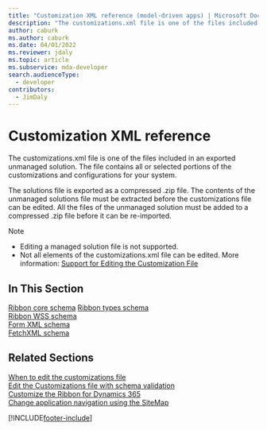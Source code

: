 ```yaml
---
title: "Customization XML reference (model-driven apps) | Microsoft Docs" # Intent and product brand in a unique string of 43-59 chars including spaces"
description: "The customizations.xml file is one of the files included in an exported unmanaged solution. The file contains all or selected portions of the customizations and configurations for your system" # 115-145 characters including spaces. This abstract displays in the search result."
author: caburk
ms.author: caburk
ms.date: 04/01/2022
ms.reviewer: jdaly
ms.topic: article
ms.subservice: mda-developer
search.audienceType: 
  - developer
contributors: 
  - JimDaly
---
```


# Customization XML reference

<!-- https://learn.microsoft.com/dynamics365/customer-engagement/developer/customization-xml-reference -->

The customizations.xml file is one of the files included in an exported unmanaged solution. The file contains all or selected portions of the customizations and configurations for your system. 
  
 The solutions file is exported as a compressed .zip file. The contents of the unmanaged solutions file must be extracted before the customizations file can be edited. All the files of the unmanaged solution must be added to a compressed .zip file before it can be re-imported.  

> [!NOTE]
> - Editing a managed solution file is not supported.  
> - Not all elements of the customizations.xml file can be edited. More information: [Support for Editing the Customization File](/power-platform/alm/when-edit-customization-file)

## In This Section

 [Ribbon core schema](ribbon-core-schema.md) 
 [Ribbon types schema](ribbon-types-schema.md)  
 [Ribbon WSS schema](ribbon-wss-schema.md)  
 [Form XML schema](form-xml-schema.md)  
 [FetchXML schema](../data-platform/fetchxml-schema.md) 

## Related Sections

[When to edit the customizations file](/power-platform/alm/when-edit-customization-file)  
[Edit the Customizations file with schema validation](edit-customizations-xml-file-schema-validation.md)  
[Customize the Ribbon for Dynamics 365](customize-commands-ribbon.md)  
[Change application navigation using the SiteMap](../../maker/model-driven-apps/create-site-map-app.md) 


[!INCLUDE[footer-include](../../includes/footer-banner.md)]
